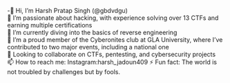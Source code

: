 -👋 Hi, I’m Harsh Pratap Singh (@gbdvdgu)  
👀 I’m passionate about hacking, with experience solving over 13 CTFs and earning multiple certifications  
🌱 I’m currently diving into the basics of reverse engineering  
🎯 I’m a proud member of the Cyberonites club at GLA University, where I’ve contributed to two major events, including a national one  
💼 Looking to collaborate on CTFs, pentesting, and cybersecurity projects  
📫 How to reach me: Instagram:harsh_jadoun409
⚡ Fun fact: The world is not troubled by challenges but by fools.

<!---
gbdvdgu/gbdvdgu is a ✨ special ✨ repository because its `README.md` (this file) appears on your GitHub profile.
You can click the Preview link to take a look at your changes.
--->
